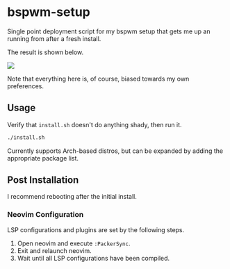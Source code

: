 # bspwm-setup
Single point deployment script for my bspwm setup that gets me up an running from after a fresh install.

The result is shown below.

<img src="https://f002.backblazeb2.com/file/bb-gjeraker/projects/bspwm/bspwm-setup-target.jpeg">

Note that everything here is, of course, biased towards my own preferences.

## Usage
Verify that `install.sh` doesn't do anything shady, then run it.

```bash
./install.sh
```

Currently supports Arch-based distros, but can be expanded by adding the appropriate package list.

## Post Installation
I recommend rebooting after the initial install.

### Neovim Configuration
LSP configurations and plugins are set by the following steps.

1. Open neovim and execute `:PackerSync`.
2. Exit and relaunch neovim.
3. Wait until all LSP configurations have been compiled.
